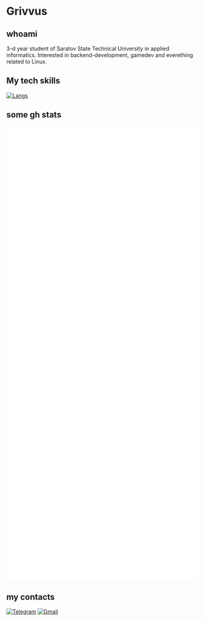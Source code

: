# Grivvus
## whoami
3-d year student of Saratov State Technical University in applied informatics. Interested in backend-development, gamedev and everething related to Linux.
## My tech skills
[![Langs](https://skillicons.dev/icons?i=python,fastapi,postgres,linux,bash,docker,c&theme=light)](https://skillicons.dev)
## some gh stats
![](https://raw.githubusercontent.com/Grivvus/gh-stats/master/generated/overview.svg#gh-dark-mode-only)
![](https://raw.githubusercontent.com/Grivvus/gh-stats/master/generated/overview.svg#gh-light-mode-only)
![](https://raw.githubusercontent.com/Grivvus/gh-stats/master/generated/languages.svg#gh-dark-mode-only)
![](https://raw.githubusercontent.com/Grivvus/gh-stats/master/generated/languages.svg#gh-light-mode-only)
##  my contacts
[![Telegram](https://img.shields.io/badge/Telegram-2CA5E0?style=for-the-badge&logo=telegram&logoColor=white)](https://t.me/grivvus)
[![Gmail](https://img.shields.io/badge/Gmail-D14836?style=for-the-badge&logo=gmail&logoColor=white)](mailto:kruchik.a04@gmail.com)

